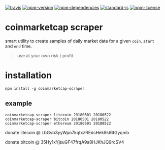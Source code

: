 [![travis](https://img.shields.io/travis/christian-fei/coinmarketcap-scraper.svg?style=flat-square)](https://travis-ci.org/christian-fei/coinmarketcap-scraper) [![npm-version](https://img.shields.io/npm/v/coinmarketcap-scraper.svg?style=flat-square&colorB=007EC6)](https://www.npmjs.com/package/coinmarketcap-scraper) [![npm-dependencies](https://img.shields.io/badge/dependencies-none-blue.svg?style=flat-square&colorB=44CC11)](package.json) [![standard-js](https://img.shields.io/badge/coding%20style-standard-brightgreen.svg?style=flat-square)](http://standardjs.com/) [![npm-license](https://img.shields.io/npm/l/coinmarketcap-scraper.svg?style=flat-square&colorB=007EC6)](https://spdx.org/licenses/ISC)

# coinmarketcap scraper

smart utility to create samples of daily market data for a given `coin`, `start` and `end` time.

> use at your own risk / profit

# installation

```
npm install -g coinmarketcap-scraper
```

## example

```
coinmarketcap-scraper litecoin 20180501 20180522
coinmarketcap-scraper bitcoin 20180501 20180522
coinmarketcap-scraper ethereum 20180501 20180522
```

donate litecoin @ LbGvb3yyWpo7kqtxzREdcHek9st6tGyqmb

donate bitcoin @ 35Hy1xYjsuGF47frqA9a8HJKhJQ9rcSV4
